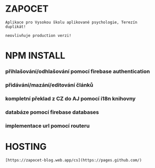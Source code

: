# ZAPOCET

```
Aplikace pro Vysokou školu aplikované psychologie, Terezín
duplikát!

neovlivňuje production verzi!
```
# NPM INSTALL

### přihlašování/odhlašování pomocí firebase authentication
### přidávání/mazání/editování článků
### kompletní překlad z CZ do AJ pomocí i18n knihovny
### databáze pomocí firebase databases
### implementace url pomocí routeru



# HOSTING


```
[https://zapocet-blog.web.app/cs](https://pages.github.com/)

```
